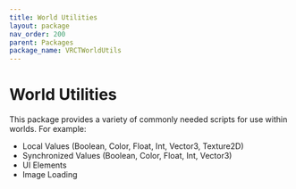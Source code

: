 ```yaml
---
title: World Utilities
layout: package
nav_order: 200
parent: Packages
package_name: VRCTWorldUtils
---
```


# World Utilities

This package provides a variety of commonly needed scripts for use within worlds. For example:

 - Local Values (Boolean, Color, Float, Int, Vector3, Texture2D)
 - Synchronized Values (Boolean, Color, Float, Int, Vector3)
 - UI Elements
 - Image Loading